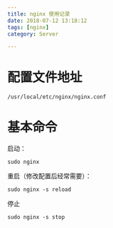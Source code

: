 ```yaml
---
title: nginx 使用记录
date: 2018-07-12 13:18:12
tags: [nginx]
category: Server

---
```



# 配置文件地址

```
/usr/local/etc/nginx/nginx.conf
```

# 基本命令

启动：

```
sudo nginx
```

重启（修改配置后经常需要）：

```
sudo nginx -s reload
```

停止

```
sudo nginx -s stop 
```